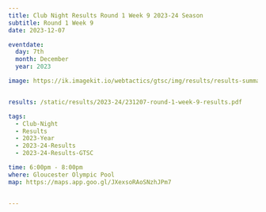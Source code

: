 ```yaml
---
title: Club Night Results Round 1 Week 9 2023-24 Season
subtitle: Round 1 Week 9
date: 2023-12-07

eventdate:
  day: 7th
  month: December
  year: 2023

image: https://ik.imagekit.io/webtactics/gtsc/img/results/results-summary-9.jpg


results: /static/results/2023-24/231207-round-1-week-9-results.pdf

tags:
  - Club-Night
  - Results
  - 2023-Year
  - 2023-24-Results
  - 2023-24-Results-GTSC

time: 6:00pm - 8:00pm
where: Gloucester Olympic Pool
map: https://maps.app.goo.gl/JXexsoRAoSNzhJPm7


---
```





